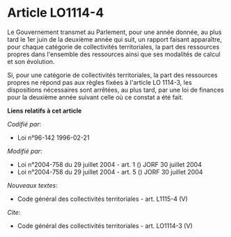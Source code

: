 # Article LO1114-4

Le Gouvernement transmet au Parlement, pour une année donnée, au plus tard le 1er juin de la deuxième année qui suit, un
rapport faisant apparaître, pour chaque catégorie de collectivités territoriales, la part des ressources propres dans
l'ensemble des ressources ainsi que ses modalités de calcul et son évolution. 

Si, pour une catégorie de collectivités territoriales, la part des ressources propres ne répond pas aux règles fixées à
l'article LO 1114-3, les dispositions nécessaires sont arrêtées, au plus tard, par une loi de finances pour la deuxième année
suivant celle où ce constat a été fait.

**Liens relatifs à cet article**

_Codifié par_:

  - Loi n°96-142 1996-02-21

_Modifié par_:

  - Loi n°2004-758 du 29 juillet 2004 - art. 1 () JORF 30 juillet 2004
  - Loi n°2004-758 du 29 juillet 2004 - art. 5 () JORF 30 juillet 2004

_Nouveaux textes_:

  - Code général des collectivités territoriales - art. L1115-4 (V)

_Cite_:

  - Code général des collectivités territoriales - art. LO1114-3 (V)
